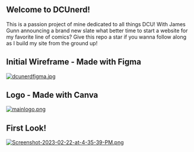 ## Welcome to DCUnerd!
This is a passion project of mine dedicated to all things DCU! With James Gunn announcing a brand new slate what better time to start a website for my favorite line of comics? Give this repo a star if you wanna follow along as I build my site from the ground up!

## Initial Wireframe - Made with Figma
[![dcunerdfigma.jpg](https://i.postimg.cc/SxXknG8D/dcunerdfigma.jpg)](https://postimg.cc/gxPf58gZ)

## Logo - Made with Canva
[![mainlogo.png](https://i.postimg.cc/CMH10JH8/mainlogo.png)](https://postimg.cc/mhkRNYnZ)

## First Look!
[![Screenshot-2023-02-22-at-4-35-39-PM.png](https://i.postimg.cc/9fMTRKbs/Screenshot-2023-02-22-at-4-35-39-PM.png)](https://postimg.cc/gxCr1MfK)
